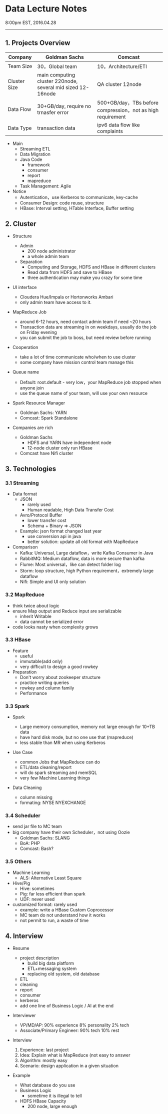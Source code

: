 # Data Lecture Notes 

8:00pm EST, 2016.04.28

----

## 1. Projects Overview

| Company | Goldman Sachs | Comcast |
| --- | --- | ---|
| Team Size | 30，Global team | 10，Architecture/ETl |
| Cluster Size| main computing cluster 220node, several mid sized 12-16node | QA cluster 12node
| Data Flow | 30+GB/day, require no trnasfer error | 500+GB/day，TBs before compression，not as high requirement
| Data Type | transaction data | ipv6 data flow like complaints


- Main
    + Streaming ETL
    + Data Migration
    + Java Code 
        * framework
        * consumer
        * report
        * mapreduce
    + Task Management: Agile 
- Notice
    + Autentication，use Kerberos to communicate, key-cache 
    + Consumer Design: code reuse, structure
    + HBase: Interval setting, HTable Interface, Buffer setting


## 2. Cluster

- Structure
    + Admin
        * 200 node administrator
        * a whole admin team
    + Separation
        * Computing and Storage, HDFS and HBase in different clusters
        * Read data from HDFS and save to HBase
        * three authentication may make you crazy for some time

- UI interface
    + Cloudera Hue/Impala or Hortonworks Ambari
    + only admin team have access to it.

- MapReduce Job
    + around 6-12 hours, need contact admin team if need ~20 hours
    + Transaction data are streaming in on weekdays, usually do the job on Friday evening
    + you can submit the job to boss, but need review before running

- Cooperation
    + take a lot of time communicate who/when to use cluster
    + some company have mission control team manage this


- Queue name
    + Default: root.default - very low，your MapReduce job stopped when anyone join
    + use the queue name of your team, will use your own resource

- Spark Resource Manager
    + Goldman Sachs: YARN
    + Comcast: Spark Standalone

- Companies are rich
    + Goldman Sachs 
        * HDFS and YARN have independent node
        * 12-node cluster only run HBase
    + Comcast have Nifi cluster


## 3. Technologies

### 3.1 Streaming

- Data format
    + JSON
        * rarely used 
        * Human readable, High Data Transfer Cost
    + Avro/Protocol Buffer
        * lower transfer cost 
        * Schema + Binary => JSON
    + Example: json format changed last year
        * use conversion api in java
        * better solution: update all old format with MapReduce
- Comparison
    + Kafka: Universal, Large dataflow，write Kafka Consumer in Java
    + RabbitMQ: Medium dataflow, data is more secure than kafka
    + Flume: Most universal，like can detect folder log
    + Storm: loop structure, high Python requirement，extremely large dataflow
    + Nifi: Simple and UI only solution



### 3.2 MapReduce

- think twice about logic
- ensure Map output and Reduce input are serializable
    + inherit Writable 
    + data cannot be serialized error
- code looks nasty when complexity grows


### 3.3 HBase

- Feature
    + useful
    + immutable(add only)
    + very difficult to design a good rowkey
- Preparation
    + Don't worry about zookeeper structure
    + practice writing queries
    + rowkey and column family
    + Performance

### 3.3 Spark

- Spark
    + Large memory consumption, memory not large enough for 10+TB data
    + have hard disk mode, but no one use that (mapreduce)
    + less stable than MR when using Kerberos
    
- Use Case
    + common Jobs that MapReduce can do
    + ETL/data cleaning/report
    + will do spark streaming and memSQL
    + very few Machine Learning things 

- Data Cleaning
    + column missing
    + formating: NYSE  NYEXCHANGE



### 3.4 Scheduler
- send jar file to MC team 
- big company have their own Scheduler，not using Oozie
    + Goldman Sachs: SLANG
    + BoA: PHP 
    + Comcast: Bash?

### 3.5 Others

- Machine Learning
    + ALS: Alternative Least Square
- Hive/Pig
    + Hive: sometimes
    + Pig: far less efficient than spark
    + UDF: never used
- customized format: rarely used
    + example: write a HBase Custom Coprocessor
    + MC team do not understand how it works
    + not permit to run, a waste of time


## 4. Interview

- Resume
    + project description
        * build big data platform 
        * ETL+messaging system
        * replacing old system, old database
    + ETL
    + cleaning
    + report
    + consumer
    + kerberos
    + add one line of Business Logic / AI at the end

- Interviewer
    + VP/MD/AP: 90% experience 8% personality 2% tech
    + Associate/Primary Engineer: 90% tech 10% rest

- Interview
    1. Experience: last project
    2. Idea: Explain what is MapReduce (not easy to answer
    4. Algorithm: mostly easy 
    5. Scenario: design application in a given situation

- Example
    + What database do you use
    + Business Logic
        * sometime it is illegal to tell
    + HDFS HBase Capacity
        * 200 node, large enough
